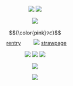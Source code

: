 <p align="center"
  
![](https://64.media.tumblr.com/c88ca89a44fae286e0a756bf5f9b69e3/8b5e717c4b380cb5-54/s1280x1920/701d591fb513ff3b6fac73eb8afcd8ee74aa3396.pnj)
  ![](https://komarev.com/ghpvc/?username=your-github-username&color=FFD1DC&label=hi!&abbreviated=true)
<p align="center"
  
  
  
 ![](https://files.catbox.moe/qf9cxr.png) 
 <p align="center"
   
$${\color{pink}𑄽𑄺}$$‎ ‎ ‎ ‎ ‎ [rentry](https://rentry.co/mysticbell)‎‎ ‎ ‎  ‎‎ ‎‎ ‎ ‎‎ ‎ ‎   ![](https://file.garden/ZYrDFz02dgP5Z-Py/Untitled120_20240102120911.png)‎ ‎    ‎ ‎ ‎ [strawpage](https://spireofdeciet.straw.page/)‎ ‎ ‎ ‎ 
<p align="center"
  
 ![](https://64.media.tumblr.com/e5440345eab28920a7c33d8cf4c48cd4/ccb6332a8fea02c1-66/s100x200/bce7e6a3855a6ea3ebe7193580f0b280da75ed2b.pnj) ![](https://64.media.tumblr.com/3c95a93732d763457a1a127ba5f16199/ccb6332a8fea02c1-d3/s100x200/2ab218628d9cb1d194f488eaa5b684152fd84749.gifv) ![](https://64.media.tumblr.com/ea4eb26ce1c0ce638067f99efe9178c0/ccb6332a8fea02c1-54/s100x200/e1e0b96de486764a240c15c17c8c7acba56e1683.pnj) 

<p align="center"
  ‎
  
![](https://64.media.tumblr.com/5c4bd741b972bfde01db68b74d36ba5b/8b5e717c4b380cb5-6d/s640x960/2835259111c440b55ea8975b8db74c7cbd4ae516.pnj)
  <p align="center"
    
  ![](https://64.media.tumblr.com/eca199d8b23b4baf5e5676ea2d902be9/8b5e717c4b380cb5-64/s1280x1920/f3a8a7a18466f3f45984f4daa851cdaaeb711b5a.pnj)
